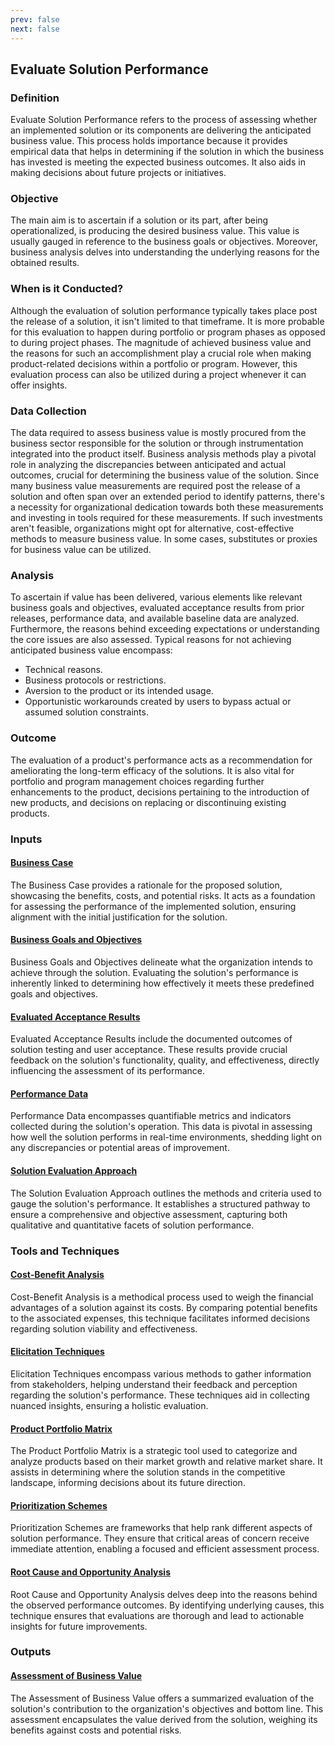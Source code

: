 ```yaml
---
prev: false
next: false
---
```


## Evaluate Solution Performance

### Definition

Evaluate Solution Performance refers to the process of assessing whether an implemented solution or its components are delivering the anticipated business value. This process holds importance because it provides empirical data that helps in determining if the solution in which the business has invested is meeting the expected business outcomes. It also aids in making decisions about future projects or initiatives.

### Objective

The main aim is to ascertain if a solution or its part, after being operationalized, is producing the desired business value. This value is usually gauged in reference to the business goals or objectives. Moreover, business analysis delves into understanding the underlying reasons for the obtained results.

### When is it Conducted?

Although the evaluation of solution performance typically takes place post the release of a solution, it isn't limited to that timeframe. It is more probable for this evaluation to happen during portfolio or program phases as opposed to during project phases. The magnitude of achieved business value and the reasons for such an accomplishment play a crucial role when making product-related decisions within a portfolio or program. However, this evaluation process can also be utilized during a project whenever it can offer insights.

### Data Collection

The data required to assess business value is mostly procured from the business sector responsible for the solution or through instrumentation integrated into the product itself. Business analysis methods play a pivotal role in analyzing the discrepancies between anticipated and actual outcomes, crucial for determining the business value of the solution. Since many business value measurements are required post the release of a solution and often span over an extended period to identify patterns, there's a necessity for organizational dedication towards both these measurements and investing in tools required for these measurements. If such investments aren't feasible, organizations might opt for alternative, cost-effective methods to measure business value. In some cases, substitutes or proxies for business value can be utilized.

### Analysis

To ascertain if value has been delivered, various elements like relevant business goals and objectives, evaluated acceptance results from prior releases, performance data, and available baseline data are analyzed. Furthermore, the reasons behind exceeding expectations or understanding the core issues are also assessed. Typical reasons for not achieving anticipated business value encompass:

- Technical reasons.
- Business protocols or restrictions.
- Aversion to the product or its intended usage.
- Opportunistic workarounds created by users to bypass actual or assumed solution constraints.

### Outcome

The evaluation of a product's performance acts as a recommendation for ameliorating the long-term efficacy of the solutions. It is also vital for portfolio and program management choices regarding further enhancements to the product, decisions pertaining to the introduction of new products, and decisions on replacing or discontinuing existing products.

### Inputs

#### [Business Case](/content/gist/business-analysis/inputs-outputs/assessment-of-business-value.md)

The Business Case provides a rationale for the proposed solution, showcasing the benefits, costs, and potential risks. It acts as a foundation for assessing the performance of the implemented solution, ensuring alignment with the initial justification for the solution.

#### [Business Goals and Objectives](/content/gist/business-analysis/inputs-outputs/assessment-of-business-value.md)

Business Goals and Objectives delineate what the organization intends to achieve through the solution. Evaluating the solution's performance is inherently linked to determining how effectively it meets these predefined goals and objectives.

#### [Evaluated Acceptance Results](/content/gist/business-analysis/inputs-outputs/assessment-of-business-value.md)

Evaluated Acceptance Results include the documented outcomes of solution testing and user acceptance. These results provide crucial feedback on the solution's functionality, quality, and effectiveness, directly influencing the assessment of its performance.

#### [Performance Data](/content/gist/business-analysis/inputs-outputs/assessment-of-business-value.md)

Performance Data encompasses quantifiable metrics and indicators collected during the solution's operation. This data is pivotal in assessing how well the solution performs in real-time environments, shedding light on any discrepancies or potential areas of improvement.

#### [Solution Evaluation Approach](/content/gist/business-analysis/inputs-outputs/assessment-of-business-value.md)

The Solution Evaluation Approach outlines the methods and criteria used to gauge the solution's performance. It establishes a structured pathway to ensure a comprehensive and objective assessment, capturing both qualitative and quantitative facets of solution performance.

### Tools and Techniques

#### [Cost-Benefit Analysis](/content/gist/business-analysis/tools-techniques/benchmarking.md)

Cost-Benefit Analysis is a methodical process used to weigh the financial advantages of a solution against its costs. By comparing potential benefits to the associated expenses, this technique facilitates informed decisions regarding solution viability and effectiveness.

#### [Elicitation Techniques](/content/gist/business-analysis/tools-techniques/benchmarking.md)

Elicitation Techniques encompass various methods to gather information from stakeholders, helping understand their feedback and perception regarding the solution's performance. These techniques aid in collecting nuanced insights, ensuring a holistic evaluation.

#### [Product Portfolio Matrix](/content/gist/business-analysis/tools-techniques/benchmarking.md)

The Product Portfolio Matrix is a strategic tool used to categorize and analyze products based on their market growth and relative market share. It assists in determining where the solution stands in the competitive landscape, informing decisions about its future direction.

#### [Prioritization Schemes](/content/gist/business-analysis/tools-techniques/benchmarking.md)

Prioritization Schemes are frameworks that help rank different aspects of solution performance. They ensure that critical areas of concern receive immediate attention, enabling a focused and efficient assessment process.

#### [Root Cause and Opportunity Analysis](/content/gist/business-analysis/tools-techniques/benchmarking.md)

Root Cause and Opportunity Analysis delves deep into the reasons behind the observed performance outcomes. By identifying underlying causes, this technique ensures that evaluations are thorough and lead to actionable insights for future improvements.

### Outputs

#### [Assessment of Business Value](/content/gist/business-analysis/inputs-outputs/elicitation-results-unconfirmed-confirmed.md)

The Assessment of Business Value offers a summarized evaluation of the solution's contribution to the organization's objectives and bottom line. This assessment encapsulates the value derived from the solution, weighing its benefits against costs and potential risks.
